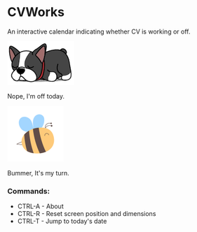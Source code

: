 # CVWorks

An interactive calendar indicating whether CV is working or off.

![Off Image](off-readme.png)

Nope, I'm off today.


![Works](works-readme.png)

Bummer, It's my turn.

### Commands:

* CTRL-A - About<br>
* CTRL-R - Reset screen position and dimensions<br>
* CTRL-T - Jump to today's date<br>
